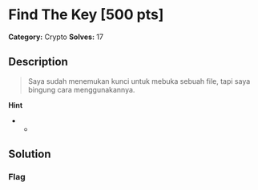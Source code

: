 # Find The Key [500 pts]

**Category:** Crypto
**Solves:** 17

## Description
>Saya sudah menemukan kunci untuk mebuka sebuah file, tapi saya bingung cara menggunakannya.

**Hint**
* -

## Solution

### Flag

